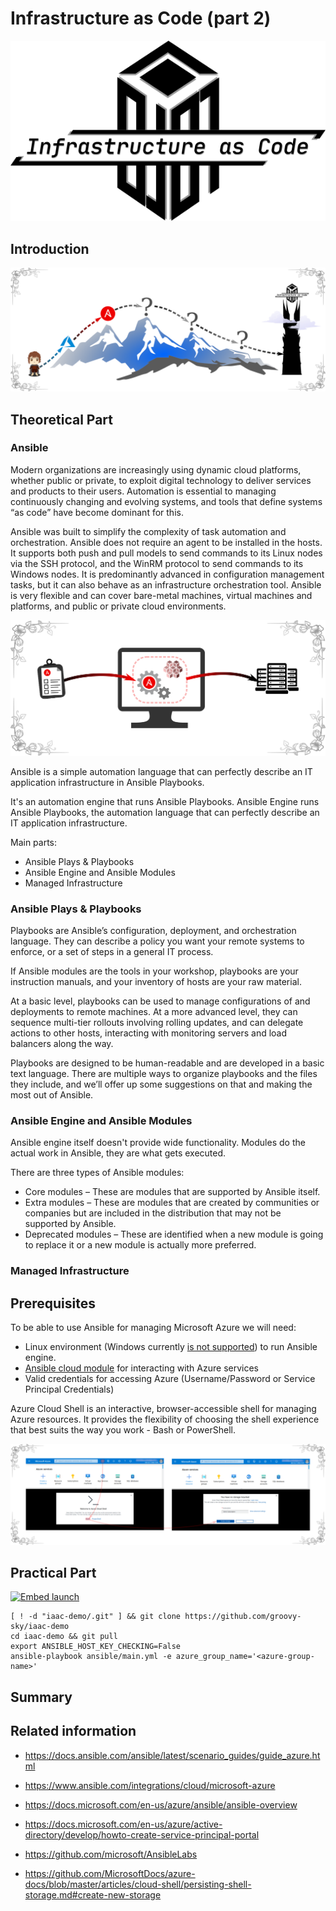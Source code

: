 # Infrastructure as Code (part 2)
![](/images/iac/logo_transparent.png)

## Introduction


![](/images/iac/cloud_journey_01.png)



## Theoretical Part

### Ansible

Modern organizations are increasingly using dynamic cloud platforms, whether public or private, to exploit digital technology to deliver services and products to their users. Automation is essential to managing continuously changing and evolving systems, and tools that define systems “as code” have become dominant for this.

Ansible was built to simplify the complexity of task automation and orchestration. Ansible does not require an agent to be installed in the hosts. It supports both push and pull models to send commands to its Linux nodes via the SSH protocol, and the WinRM protocol to send commands to its Windows nodes. It is predominantly advanced in configuration management tasks, but it can also behave as an infrastructure orchestration tool. Ansible is very flexible and can cover bare-metal machines, virtual machines and platforms, and public or private cloud environments.


![](/images/iac/ansible_main_parts.png)


Ansible is a simple automation language that can perfectly describe an IT application infrastructure in Ansible Playbooks.

It's an automation engine that runs Ansible Playbooks. Ansible Engine runs Ansible Playbooks, the automation language that can perfectly describe an IT application infrastructure.

Main parts:

* Ansible Plays & Playbooks
* Ansible Engine and Ansible Modules
* Managed Infrastructure


### Ansible Plays & Playbooks
Playbooks are Ansible’s configuration, deployment, and orchestration language. They can describe a policy you want your remote systems to enforce, or a set of steps in a general IT process.

If Ansible modules are the tools in your workshop, playbooks are your instruction manuals, and your inventory of hosts are your raw material.

At a basic level, playbooks can be used to manage configurations of and deployments to remote machines. At a more advanced level, they can sequence multi-tier rollouts involving rolling updates, and can delegate actions to other hosts, interacting with monitoring servers and load balancers along the way.

Playbooks are designed to be human-readable and are developed in a basic text language. There are multiple ways to organize playbooks and the files they include, and we’ll offer up some suggestions on that and making the most out of Ansible.

### Ansible Engine and Ansible Modules

Ansible engine itself doesn't provide wide functionality. Modules do the actual work in Ansible, they are what gets executed.

There are three types of Ansible modules:

* Core modules – These are modules that are supported by Ansible itself.
* Extra modules – These are modules that are created by communities or companies but are included in the distribution that may not be supported by Ansible.
* Deprecated modules – These are identified when a new module is going to replace it or a new module is actually more preferred.

### Managed Infrastructure

## Prerequisites

To be able to use Ansible for managing Microsoft Azure we will need:
* Linux environment (Windows currently [is not supported](https://docs.ansible.com/ansible/latest/user_guide/windows_faq.html#can-ansible-run-on-windows)) to run Ansible engine. 
* [Ansible cloud module](https://docs.ansible.com/ansible/latest/modules/list_of_cloud_modules.html#azure) for interacting with Azure services
* Valid credentials for accessing Azure (Username/Password or Service Principal Credentials)



Azure Cloud Shell is an interactive, browser-accessible shell for managing Azure resources. It provides the flexibility of choosing the shell experience that best suits the way you work - Bash or PowerShell.

![](/images/iac/azure_cli_init.png)

## Practical Part


[![Embed launch](https://shell.azure.com/images/launchcloudshell.png "Launch Azure Cloud Shell")](https://shell.azure.com)
```
[ ! -d "iaac-demo/.git" ] && git clone https://github.com/groovy-sky/iaac-demo
cd iaac-demo && git pull
export ANSIBLE_HOST_KEY_CHECKING=False
ansible-playbook ansible/main.yml -e azure_group_name='<azure-group-name>'
```


## Summary

## Related information

* https://docs.ansible.com/ansible/latest/scenario_guides/guide_azure.html

* https://www.ansible.com/integrations/cloud/microsoft-azure

* https://docs.microsoft.com/en-us/azure/ansible/ansible-overview

* https://docs.microsoft.com/en-us/azure/active-directory/develop/howto-create-service-principal-portal

* https://github.com/microsoft/AnsibleLabs

* https://github.com/MicrosoftDocs/azure-docs/blob/master/articles/cloud-shell/persisting-shell-storage.md#create-new-storage